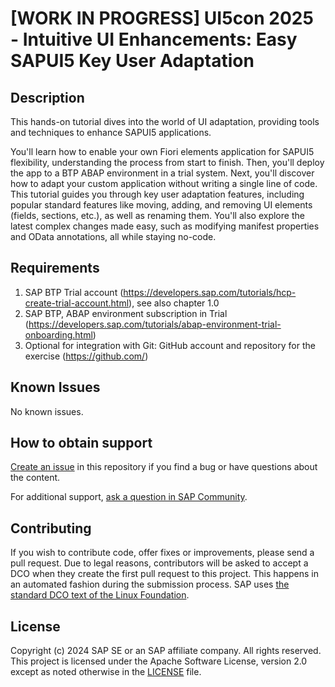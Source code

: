# [WORK IN PROGRESS] UI5con 2025 - Intuitive UI Enhancements: Easy SAPUI5 Key User Adaptation
<!-- Please include descriptive title -->

<!--- Register repository https://api.reuse.software/register, then add REUSE badge:
[![REUSE status](https://api.reuse.software/badge/github.com/SAP-samples/REPO-NAME)](https://api.reuse.software/info/github.com/SAP-samples/REPO-NAME)
-->

## Description
This hands-on tutorial dives into the world of UI adaptation, providing tools and techniques to enhance SAPUI5 applications.

You'll learn how to enable your own Fiori elements application for SAPUI5 flexibility, understanding the process from start to finish. Then, you'll deploy the app to a BTP ABAP environment in a trial system. Next, you'll discover how to adapt your custom application without writing a single line of code. This tutorial guides you through key user adaptation features, including popular standard features like moving, adding, and removing UI elements (fields, sections, etc.), as well as renaming them. You'll also explore the latest complex changes made easy, such as modifying manifest properties and OData annotations, all while staying no-code.


## Requirements
1) SAP BTP Trial account (https://developers.sap.com/tutorials/hcp-create-trial-account.html), see also chapter 1.0
2) SAP BTP, ABAP environment subscription in Trial (https://developers.sap.com/tutorials/abap-environment-trial-onboarding.html)
3) Optional for integration with Git: GitHub account and repository for the exercise (https://github.com/)


## Known Issues
No known issues.
<!-- You may simply state "No known issues. -->

## How to obtain support
[Create an issue](https://github.com/SAP-samples/<repository-name>/issues) in this repository if you find a bug or have questions about the content.

For additional support, [ask a question in SAP Community](https://answers.sap.com/questions/ask.html).

## Contributing
If you wish to contribute code, offer fixes or improvements, please send a pull request. Due to legal reasons, contributors will be asked to accept a DCO when they create the first pull request to this project. This happens in an automated fashion during the submission process. SAP uses [the standard DCO text of the Linux Foundation](https://developercertificate.org/).

## License
Copyright (c) 2024 SAP SE or an SAP affiliate company. All rights reserved. This project is licensed under the Apache Software License, version 2.0 except as noted otherwise in the [LICENSE](LICENSE) file.
